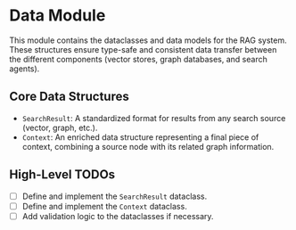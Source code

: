 # Data Module

This module contains the dataclasses and data models for the RAG system. These structures ensure type-safe and consistent data transfer between the different components (vector stores, graph databases, and search agents).

## Core Data Structures

- `SearchResult`: A standardized format for results from any search source (vector, graph, etc.).
- `Context`: An enriched data structure representing a final piece of context, combining a source node with its related graph information.

## High-Level TODOs

- [ ] Define and implement the `SearchResult` dataclass.
- [ ] Define and implement the `Context` dataclass.
- [ ] Add validation logic to the dataclasses if necessary.
